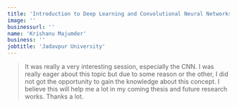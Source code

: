 ```yaml
---
title: 'Introduction to Deep Learning and Convolutional Neural Networks'
image: ''
businessurl: ''
name: 'Krishanu Majumder'
business: ''
jobtitle: 'Jadavpur University'
---
```


> It was really a very interesting session, especially the CNN. I was really eager about this topic but due to some reason or the other, I did not got the opportunity to gain the knowledge about this concept. I believe this will help me a lot in my coming thesis and future research works. Thanks a lot.  
